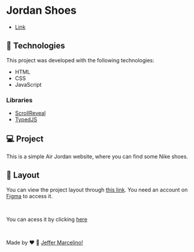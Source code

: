 # Jordan Shoes
- [Link](https://ernestoargentina.github.io/mptf-challenge/)


## 🚀 Technologies

This project was developed with the following technologies:
- HTML
- CSS
- JavaScript

### Libraries
- [ScrollReveal](https://scrollrevealjs.org)
- [TypedJS](https://mattboldt.com/demos/typed-js/)


## 💻 Project

This is a simple Air Jordan website, where you can find some Nike shoes.

## 🔖 Layout

You can view the project layout through [this link](https://www.figma.com/file/Yb9IBH56g7T1hdIyZ3BMNO/Desafios---Codel%C3%A2ndia?node-id=1883%3A2). You need an account on [Figma](https://figma.com) to access it.

<br>

You can acess it by clicking [here](https://jeffermarcelino.github.io/codelandia-challenges/challenge2/)

<br>

Made by ♥ :wave: [Jeffer Marcelino!](https://github.com/JefferMarcelino/)
